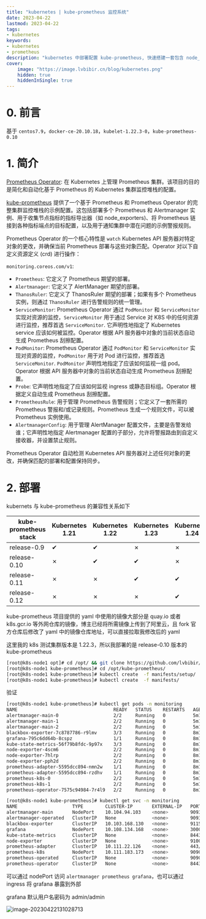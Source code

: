 ```yaml
---
title: "kubernetes | kube-prometheus 监控系统" 
date: 2023-04-22
lastmod: 2023-04-22
tags: 
- kubernetes
keywords:
- kubernetes
- prometheus
description: "kubernetes 中部署配置 kube-prometheus, 快速搭建一套包含 node_exporter prometheus grafana alertmanager 的监控体系 " 
cover:
    image: "https://image.lvbibir.cn/blog/kubernetes.png"
    hidden: true
    hiddenInSingle: true 
---
```


# 0. 前言

基于 `centos7.9`，`docker-ce-20.10.18`，`kubelet-1.22.3-0`，`kube-prometheus-0.10`

# 1. 简介

[Prometheus Operator](https://github.com/prometheus-operator/prometheus-operator): 在 Kubernetes 上管理 Prometheus 集群。该项目的目的是简化和自动化基于 Prometheus 的 Kubernetes 集群监控堆栈的配置。

[kube-prometheus](https://github.com/prometheus-operator/kube-prometheus) 提供了一个基于 Prometheus 和 Prometheus Operator 的完整集群监控堆栈的示例配置。这包括部署多个 Prometheus 和 Alertmanager 实例、用于收集节点指标的指标导出器（如 node_exporters)、将 Prometheus 链接到各种指标端点的目标配置，以及用于通知集群中潜在问题的示例警报规则。

Prometheus Operator 的一个核心特性是 `watch` Kubernetes API 服务器对特定对象的更改，并确保当前 Prometheus 部署与这些对象匹配。Operator 对以下自定义资源定义 (crd) 进行操作：

`monitoring.coreos.com/v1`:

- `Prometheus`: 它定义了 Prometheus 期望的部署。
- `Alertmanager`: 它定义了 AlertManager 期望的部署。
- `ThanosRuler`: 它定义了 ThanosRuler 期望的部署；如果有多个 Prometheus 实例，则通过 `ThanosRuler` 进行告警规则的统一管理。
- `ServiceMonitor`: Prometheus Operator 通过 `PodMonitor` 和 `ServiceMonitor` 实现对资源的监控，`ServiceMonitor` 用于通过 Service 对 K8S 中的任何资源进行监控，推荐首选 `ServiceMonitor`. 它声明性地指定了 Kubernetes service 应该如何被监控。Operator 根据 API 服务器中对象的当前状态自动生成 Prometheus 刮擦配置。
- `PodMonitor`: Prometheus Operator 通过 `PodMonitor` 和 `ServiceMonitor` 实现对资源的监控，`PodMonitor` 用于对 Pod 进行监控，推荐首选 `ServiceMonitor`. `PodMonitor` 声明性地指定了应该如何监视一组 pod。Operator 根据 API 服务器中对象的当前状态自动生成 Prometheus 刮擦配置。
- `Probe`: 它声明性地指定了应该如何监视 ingress 或静态目标组。Operator 根据定义自动生成 Prometheus 刮擦配置。
- `PrometheusRule`: 用于管理 Prometheus 告警规则；它定义了一套所需的 Prometheus 警报和/或记录规则。Prometheus 生成一个规则文件，可以被 Prometheus 实例使用。
- `AlertmanagerConfig`: 用于管理 AlertManager 配置文件，主要是告警发给谁；它声明性地指定 Alertmanager 配置的子部分，允许将警报路由到自定义接收器，并设置禁止规则。

Prometheus Operator 自动检测 Kubernetes API 服务器对上述任何对象的更改，并确保匹配的部署和配置保持同步。

# 2. 部署

kubernets 与 kube-prometheus 的兼容性关系如下

| kube-prometheus stack | Kubernetes 1.21 | Kubernetes 1.22 | Kubernetes 1.23 | Kubernetes 1.24 | Kubernetes 1.25 |
| --------------------- | --------------- | --------------- | --------------- | --------------- | --------------- |
| release-0.9           | ✔               | ✔               | ✗               | ✗               | ✗               |
| release-0.10          | ✗               | ✔               | ✔               | ✗               | ✗               |
| release-0.11          | ✗               | ✗               | ✔               | ✔               | ✗               |
| release-0.12          | ✗               | ✗               | ✗               | ✔               | ✔               |

kube-prometheus 项目提供的 yaml 中使用的镜像大部分是 quay.io 或者 k8s.gcr.io 等外网仓库的镜像，博主已经将所需镜像上传到了阿里云，且 fork 官方仓库后修改了 yaml 中的镜像仓库地址，可以直接拉取我修改后的 yaml

这里我的 k8s 测试集群版本是 1.22.3，所以我部署的是 release-0.10 版本的 kube-prometheus

```bash
[root@k8s-node1 opt]# cd /opt/ && git clone https://github.com/lvbibir/kube-prometheus -b release-0.10
[root@k8s-node1 kube-prometheus]# cd /opt/kube-prometheus/
[root@k8s-node1 kube-prometheus]# kubectl create  -f manifests/setup/
[root@k8s-node1 kube-prometheus]# kubectl create  -f manifests/
```

验证

```bash
[root@k8s-node1 kube-prometheus]# kubectl get pods -n monitoring
NAME                                   READY   STATUS    RESTARTS   AGE
alertmanager-main-0                    2/2     Running   0          5m16s
alertmanager-main-1                    2/2     Running   0          5m16s
alertmanager-main-2                    2/2     Running   0          5m16s
blackbox-exporter-7c8787786-r9lmv      3/3     Running   0          8m12s
grafana-795c6dd64b-8cspz               1/1     Running   0          8m11s
kube-state-metrics-56f79b8fdc-9p97x    3/3     Running   0          8m11s
node-exporter-4scm6                    2/2     Running   0          8m11s
node-exporter-7hlrp                    2/2     Running   0          8m11s
node-exporter-pph2d                    2/2     Running   0          8m11s
prometheus-adapter-5595dcc894-nmn2w    1/1     Running   0          8m10s
prometheus-adapter-5595dcc894-rzdhv    1/1     Running   0          8m10s
prometheus-k8s-0                       2/2     Running   0          5m15s
prometheus-k8s-1                       2/2     Running   0          5m15s
prometheus-operator-7575c94984-7r4l9   2/2     Running   0          8m10s

[root@k8s-node1 kube-prometheus]# kubectl get svc -n monitoring
NAME                    TYPE        CLUSTER-IP       EXTERNAL-IP   PORT(S)                         AGE
alertmanager-main       NodePort    10.104.94.103    <none>        9093:39093/TCP,8080:10422/TCP   9m12s
alertmanager-operated   ClusterIP   None             <none>        9093/TCP,9094/TCP,9094/UDP      6m16s
blackbox-exporter       ClusterIP   10.103.168.130   <none>        9115/TCP,19115/TCP              9m12s
grafana                 NodePort    10.108.134.168   <none>        3000:33000/TCP                  9m11s
kube-state-metrics      ClusterIP   None             <none>        8443/TCP,9443/TCP               9m11s
node-exporter           ClusterIP   None             <none>        9100/TCP                        9m11s
prometheus-adapter      ClusterIP   10.111.22.126    <none>        443/TCP                         9m10s
prometheus-k8s          NodePort    10.111.183.173   <none>        9090:39090/TCP,8080:43263/TCP   9m11s
prometheus-operated     ClusterIP   None             <none>        9090/TCP                        6m15s
prometheus-operator     ClusterIP   None             <none>        8443/TCP                        9m10s
```

可以通过 nodePort 访问 `alertmanager prometheus grafana`，也可以通过 ingress 将 grafana 暴露到外部

grafana 默认用户名密码为 admin/admin

![image-20230422131028713](https://image.lvbibir.cn/blog/image-20230422131028713.png)









